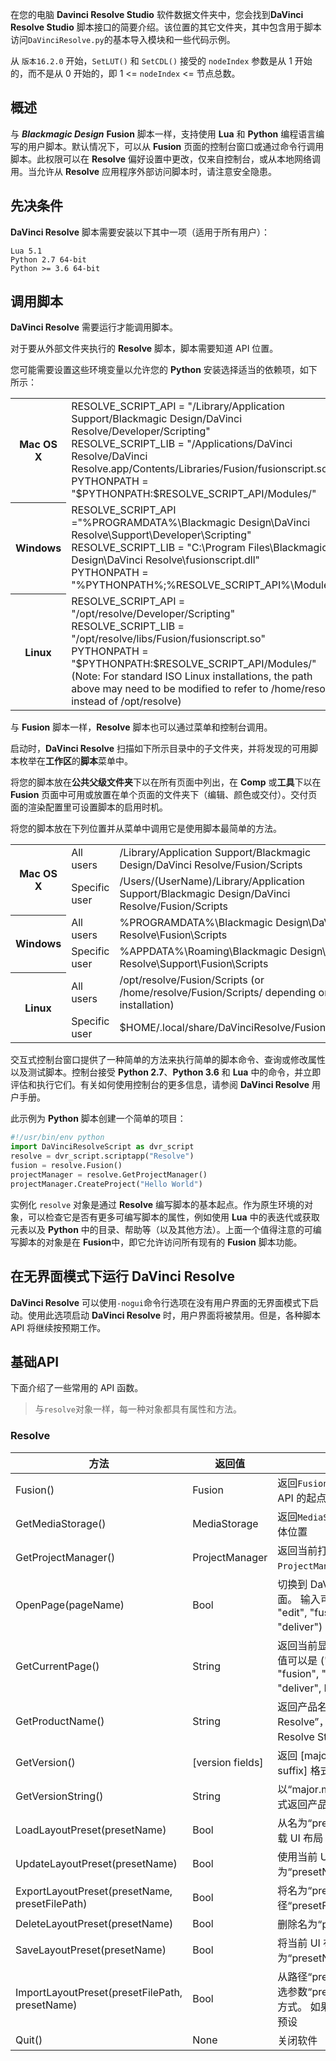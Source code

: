 在您的电脑 **Davinci Resolve Studio** 软件数据文件夹中，您会找到**DaVinci Resolve Studio** 脚本接口的简要介绍。该位置的其它文件夹，其中包含用于脚本访问`DaVinciResolve.py`的基本导入模块和一些代码示例。

从 `版本16.2.0` 开始，`SetLUT()` 和 `SetCDL()` 接受的 `nodeIndex` 参数是从 1 开始的，而不是从 0 开始的，即 1 <= `nodeIndex` <= 节点总数。

## 概述

与 ***Blackmagic Design*** **Fusion** 脚本一样，支持使用 **Lua** 和 **Python** 编程语言编写的用户脚本。默认情况下，可以从 **Fusion** 页面的控制台窗口或通过命令行调用脚本。此权限可以在 **Resolve** 偏好设置中更改，仅来自控制台，或从本地网络调用。当允许从 **Resolve** 应用程序外部访问脚本时，请注意安全隐患。

## 先决条件

**DaVinci Resolve** 脚本需要安装以下其中一项（适用于所有用户）：

```
Lua 5.1
Python 2.7 64-bit
Python >= 3.6 64-bit
```

## 调用脚本

**DaVinci Resolve** 需要运行才能调用脚本。

对于要从外部文件夹执行的 **Resolve** 脚本，脚本需要知道 API 位置。

您可能需要设置这些环境变量以允许您的 **Python** 安装选择适当的依赖项，如下所示：

<table>
    <tr>
    	<th>Mac OS X</th>
        <td>RESOLVE_SCRIPT_API = "/Library/Application Support/Blackmagic Design/DaVinci Resolve/Developer/Scripting"<br>
RESOLVE_SCRIPT_LIB = "/Applications/DaVinci Resolve/DaVinci Resolve.app/Contents/Libraries/Fusion/fusionscript.so"<br>PYTHONPATH = "$PYTHONPATH:$RESOLVE_SCRIPT_API/Modules/"</td>
    </tr>
    <tr>
    	<th>Windows</th>
        <td>RESOLVE_SCRIPT_API ="%PROGRAMDATA%\Blackmagic Design\DaVinci Resolve\Support\Developer\Scripting"<br>
RESOLVE_SCRIPT_LIB = "C:\Program Files\Blackmagic Design\DaVinci Resolve\fusionscript.dll"<br>
PYTHONPATH = "%PYTHONPATH%;%RESOLVE_SCRIPT_API%\Modules\"
</td>
    </tr>
    <tr>
        <th>Linux</th>
        <td>RESOLVE_SCRIPT_API = "/opt/resolve/Developer/Scripting"<br>
RESOLVE_SCRIPT_LIB = "/opt/resolve/libs/Fusion/fusionscript.so"<br>
PYTHONPATH = "$PYTHONPATH:$RESOLVE_SCRIPT_API/Modules/"<br>
(Note: For standard ISO Linux installations, the path above may need to be modified to refer to /home/resolve instead of /opt/resolve)</td>
    </tr>
</table>

与 **Fusion** 脚本一样，**Resolve** 脚本也可以通过菜单和控制台调用。

启动时，**DaVinci Resolve** 扫描如下所示目录中的子文件夹，并将发现的可用脚本枚举在**工作区**的**脚本**菜单中。

将您的脚本放在**公共父级文件夹**下以在所有页面中列出，在 **Comp** 或**工具**下以在 **Fusion** 页面中可用或放置在单个页面的文件夹下（编辑、颜色或交付）。交付页面的渲染配置里可设置脚本的启用时机。

将您的脚本放在下列位置并从菜单中调用它是使用脚本最简单的方法。

<table>
	<tr>
    	<th rowspan="2">Mac OS X</th>
        <td>All users</td>
        <td>/Library/Application Support/Blackmagic Design/DaVinci Resolve/Fusion/Scripts</td>
    </tr>
    <tr>
        <td>Specific user</td>
        <td>/Users/(UserName)/Library/Application Support/Blackmagic Design/DaVinci Resolve/Fusion/Scripts</td>
    </tr>
    <tr>
    	<th rowspan="2">Windows</th>
        <td>All users</td>
        <td>%PROGRAMDATA%\Blackmagic Design\DaVinci Resolve\Fusion\Scripts</td>
    </tr>
    <tr>
    	<td>Specific user</td>
        <td>%APPDATA%\Roaming\Blackmagic Design\DaVinci Resolve\Support\Fusion\Scripts</td>
    </tr>
    <tr>
    	<th rowspan="2">Linux</th>
        <td>All users</td>
        <td>/opt/resolve/Fusion/Scripts  (or /home/resolve/Fusion/Scripts/ depending on installation)</td>
    </tr>
    <tr>
    	<td>Specific user</td>
        <td>$HOME/.local/share/DaVinciResolve/Fusion/Scripts</td>
    </tr>
</table>

交互式控制台窗口提供了一种简单的方法来执行简单的脚本命令、查询或修改属性以及测试脚本。控制台接受 **Python 2.7**、**Python 3.6** 和 **Lua** 中的命令，并立即评估和执行它们。有关如何使用控制台的更多信息，请参阅 **DaVinci Resolve** 用户手册。

此示例为 **Python** 脚本创建一个简单的项目：

```python
#!/usr/bin/env python
import DaVinciResolveScript as dvr_script
resolve = dvr_script.scriptapp("Resolve")
fusion = resolve.Fusion()
projectManager = resolve.GetProjectManager()
projectManager.CreateProject("Hello World")
```

实例化 `resolve` 对象是通过 **Resolve** 编写脚本的基本起点。作为原生环境的对象，可以检查它是否有更多可编写脚本的属性，例如使用 **Lua** 中的表迭代或获取元表以及 **Python** 中的目录、帮助等（以及其他方法）。上面一个值得注意的可编写脚本的对象是在 **Fusion**中，即它允许访问所有现有的 **Fusion** 脚本功能。

## 在无界面模式下运行 DaVinci Resolve

**DaVinci Resolve** 可以使用`-nogui`命令行选项在没有用户界面的无界面模式下启动。使用此选项启动 **DaVinci Resolve** 时，用户界面将被禁用。但是，各种脚本 API 将继续按预期工作。

## 基础API

下面介绍了一些常用的 API 函数。

> 与`resolve`对象一样，每一种对象都具有属性和方法。

### Resolve

| 方法                                           | 返回值           | 作用                                                         |
| ---------------------------------------------- | ---------------- | ------------------------------------------------------------ |
| Fusion()                                       | Fusion           | 返回`Fusion`对象。开始调用`Fusion`对象 API 的起点            |
| GetMediaStorage()                              | MediaStorage     | 返回`MediaStorage`对象以查询和操作媒体位置                   |
| GetProjectManager()                            | ProjectManager   | 返回当前打开的数据库的`ProjectManager`对象                   |
| OpenPage(pageName)                             | Bool             | 切换到 DaVinci Resolve 中的指定页面。 输入可以是 ("media", "cut", "edit", "fusion", "color", "fairlight", "deliver") 之一 |
| GetCurrentPage()                               | String           | 返回当前显示在主窗口中的页面。 返回值可以是 ("media", "cut", "edit", "fusion", "color", "fairlight", "deliver", None) 之一 |
| GetProductName()                               | String           | 返回产品名称（免费版返回“Davinci Resolve”，付费版返回“Davinci Resolve Studio”） |
| GetVersion()                                   | [version fields] | 返回 [major, minor, patch, build, suffix] 格式的产品版本字段列表 |
| GetVersionString()                             | String           | 以“major.minor.patch[suffix].build”格式返回产品版本          |
| LoadLayoutPreset(presetName)                   | Bool             | 从名为“presetName”的已保存预设加载 UI 布局                   |
| UpdateLayoutPreset(presetName)                 | Bool             | 使用当前 UI 布局覆盖名为“presetName”的预设                   |
| ExportLayoutPreset(presetName, presetFilePath) | Bool             | 将名为“presetName”的预设导出到路径“presetFilePath”           |
| DeleteLayoutPreset(presetName)                 | Bool             | 删除名为“presetName”的预设                                   |
| SaveLayoutPreset(presetName)                   | Bool             | 将当前 UI 布局保存为名为“presetName”的预设                   |
| ImportLayoutPreset(presetFilePath, presetName) | Bool             | 从路径“presetFilePath”导入预设。 可选参数“presetName”指定预设的命名方式。 如果未指定，则根据文件名命名预设 |
| Quit()                                         | None             | 关闭软件                                                     |
